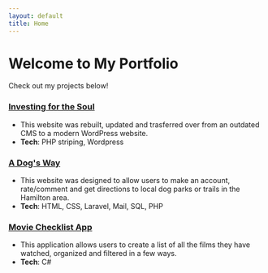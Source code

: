 ```yaml
---
layout: default
title: Home
---
```

# Welcome to My Portfolio
Check out my projects below!

### [Investing for the Soul](https://investingforthesoul.com)  
- This website was rebuilt, updated and trasferred over from an outdated CMS to a modern WordPress website.  
- **Tech**: PHP striping, Wordpress  

### [A Dog's Way](https://github.com/nolanhotrum/capstone)  
- This website was designed to allow users to make an account, rate/comment and get directions to local dog parks or trails in the Hamilton area.
- **Tech**: HTML, CSS, Laravel, Mail, SQL, PHP

### [Movie Checklist App](https://github.com/nolanhotrum/MoviesWatchedApp)  
- This application allows users to create a list of all the films they have watched, organized and filtered in a few ways.
- **Tech**: C#
